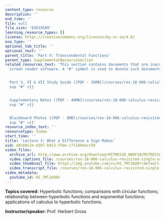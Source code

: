 ```yaml
---
content_type: resource
description: ''
end_time: ''
file: null
file_size: '63619589'
learning_resource_types: []
license: https://creativecommons.org/licenses/by-nc-sa/4.0/
ocw_type: ''
optional_tab_title: ''
optional_text: ''
parent_title: 'Part V: Transcendental Functions'
parent_type: SupplementalResourceSection
related_resources_text: 'This section contains documents that are inaccessible to
  screen reader software. A "#" symbol is used to denote such documents.


  Part V, VI & VII Study Guide ([PDF - 35MB](/courses/res-18-006-calculus-revisited-single-variable-calculus-fall-2010/resources/mitres_18_006_study_5_6_7)){{<
  sup "#" >}}


  Supplementary Notes ([PDF - 46MB](/courses/res-18-006-calculus-revisited-single-variable-calculus-fall-2010/resources/mitres_18_006_supp_notes-1)){{<
  sup "#" >}}


  Blackboard Photos ([PDF - 8MB](/courses/res-18-006-calculus-revisited-single-variable-calculus-fall-2010/resources/mitres_18_006_blackboard-1)){{<
  sup "#" >}}'
resource_index_text: ''
resourcetype: Video
start_time: ''
title: 'Lecture 3: What a Difference a Sign Makes'
uid: ddcb0c2e-d107-b913-f5be-c711d9eacc59
video_files:
  archive_url: http://www.archive.org/download/MITRES18_006F10/MITRES18_006F10_26_0503_300k.mp4
  video_captions_file: /courses/res-18-006-calculus-revisited-single-variable-calculus-fall-2010/76436f60fcc75ebe9e2b5d98ad021afb_HI_7Ml16O6Y.vtt
  video_thumbnail_file: https://img.youtube.com/vi/HI_7Ml16O6Y/default.jpg
  video_transcript_file: /courses/res-18-006-calculus-revisited-single-variable-calculus-fall-2010/8c5d53449116b65b01b5e90f5496c91d_HI_7Ml16O6Y.pdf
video_metadata:
  youtube_id: HI_7Ml16O6Y
---
```


**Topics covered:** Hyperbolic functions; comparisons with circular functions; relationship between hyperbolic functions and exponential functions; applications of calculus to hyperbolic functions.

**Instructor/speaker:** Prof. Herbert Gross

